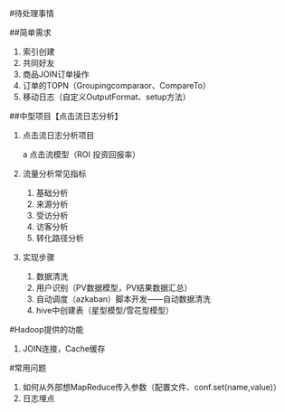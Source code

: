 #待处理事情

##简单需求
1.	索引创建
2.	共同好友
3.	商品JOIN订单操作
4.	订单的TOPN（Groupingcomparaor、CompareTo）
5.	移动日志（自定义OutputFormat、setup方法）

##中型项目【点击流日志分析】
1.	点击流日志分析项目

	a 点击流模型（ROI 投资回报率）

2.	流量分析常见指标
	
	1.	基础分析
	2.	来源分析
	3.	受访分析
	4.	访客分析
	5.	转化路径分析
	
3.	实现步骤

	1.	数据清洗
	2.	用户识别（PV数据模型，PV结果数据汇总）
	3.	自动调度（azkaban）脚本开发——自动数据清洗
	4.	hive中创建表（星型模型/雪花型模型）
	


#Hadoop提供的功能

1.	JOIN连接，Cache缓存





#常用问题

1.	如何从外部想MapReduce传入参数（配置文件、conf.set(name,value)）
2.	日志埋点